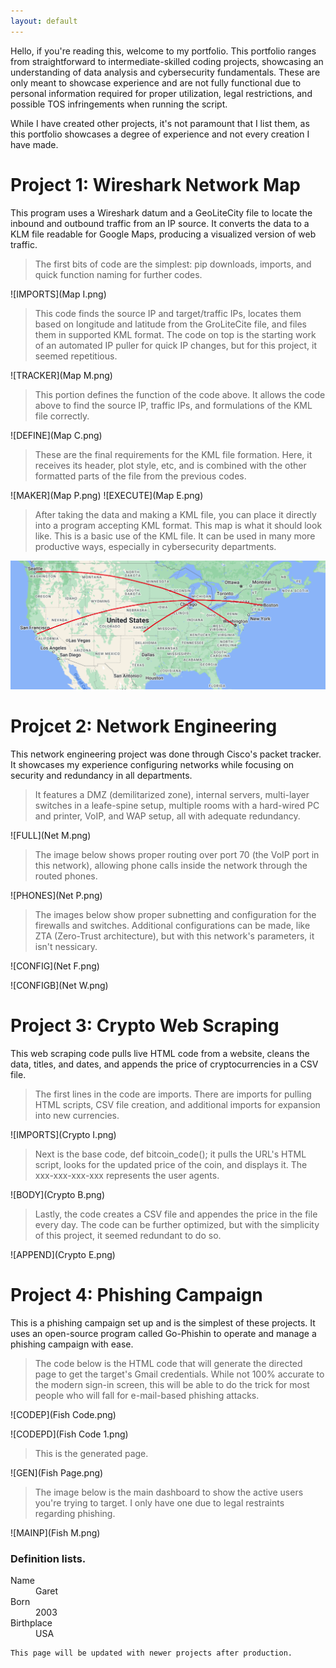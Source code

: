 ```yaml
---
layout: default
---
```


  Hello, if you're reading this, welcome to my portfolio. This portfolio ranges from straightforward to intermediate-skilled coding projects, showcasing an understanding of data analysis and cybersecurity fundamentals. These are only meant to showcase experience and are not fully functional due to personal information required for proper utilization, legal restrictions, and possible TOS infringements when running the script. 

  While I have created other projects, it's not paramount that I list them, as this portfolio showcases a degree of experience and not every creation I have made. 

# Project 1: Wireshark Network Map

  This program uses a Wireshark datum and a GeoLiteCity file to locate the inbound and outbound traffic from an IP source. It converts the data to a KLM file readable for Google Maps, producing a visualized version of web traffic. 

> The first bits of code are the simplest: pip downloads, imports, and quick function naming for further codes. 

![IMPORTS](Map I.png)

> This code finds the source IP and target/traffic IPs, locates them based on longitude and latitude from the GroLiteCite file, and files them in supported KML format. The code on top is the starting work of an automated IP puller for quick IP changes, but for this project, it seemed repetitious.

![TRACKER](Map M.png)

> This portion defines the function of the code above. It allows the code above to find the source IP, traffic IPs, and formulations of the KML file correctly. 

![DEFINE](Map C.png)

> These are the final requirements for the KML file formation. Here, it receives its header, plot style, etc, and is combined with the other formatted parts of the file from the previous codes. 

![MAKER](Map P.png)
![EXECUTE](Map E.png)

> After taking the data and making a KML file, you can place it directly into a program accepting KML format. This map is what it should look like. This is a basic use of the KML file. It can be used in many more productive ways, especially in cybersecurity departments.

![MAP](Map.png)

# Projcet 2: Network Engineering

  This network engineering project was done through Cisco's packet tracker. It showcases my experience configuring networks while focusing on security and redundancy in all departments. 
  
> It features a DMZ (demilitarized zone), internal servers, multi-layer switches in a leafe-spine setup, multiple rooms with a hard-wired PC and printer, VoIP, and WAP setup, all with adequate redundancy. 

![FULL](Net M.png)

> The image below shows proper routing over port 70 (the VoIP port in this network), allowing phone calls inside the network through the routed phones.

![PHONES](Net P.png)

> The images below show proper subnetting and configuration for the firewalls and switches. Additional configurations can be made, like ZTA (Zero-Trust architecture), but with this network's parameters, it isn't nessicary. 

![CONFIG](Net F.png)

![CONFIGB](Net W.png)

# Project 3: Crypto Web Scraping

  This web scraping code pulls live HTML code from a website, cleans the data, titles, and dates, and appends the price of cryptocurrencies in a CSV file.

> The first lines in the code are imports. There are imports for pulling HTML scripts, CSV file creation, and additional imports for expansion into new currencies.

![IMPORTS](Crypto I.png)

> Next is the base code, def bitcoin_code(); it pulls the URL's HTML script, looks for the updated price of the coin, and displays it. The xxx-xxx-xxx-xxx represents the user agents. 

![BODY](Crypto B.png)

> Lastly, the code creates a CSV file and appendes the price in the file every day. The code can be further optimized, but with the simplicity of this project, it seemed redundant to do so.

![APPEND](Crypto E.png)

# Project 4: Phishing Campaign

This is a phishing campaign set up and is the simplest of these projects. It uses an open-source program called Go-Phishin to operate and manage a phishing campaign with ease.

> The code below is the HTML code that will generate the directed page to get the target's Gmail credentials. While not 100% accurate to the modern sign-in screen, this will be able to do the trick for most people who will fall for e-mail-based phishing attacks. 

![CODEP](Fish Code.png)

![CODEPD](Fish Code 1.png)

> This is the generated page.

![GEN](Fish Page.png)

> The image below is the main dashboard to show the active users you're trying to target. I only have one due to legal restraints regarding phishing.

![MAINP](Fish M.png)

### Definition lists.

<dl>
<dt>Name</dt>
<dd>Garet</dd>
<dt>Born</dt>
<dd>2003</dd>
<dt>Birthplace</dt>
<dd>USA</dd>
</dl>

```
This page will be updated with newer projects after production.
```
